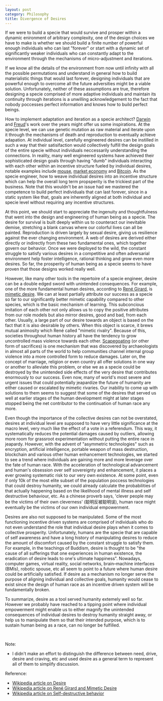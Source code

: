 ```yaml
---
layout: post
category: Philosophy
title: Divergence of Desires
---
```


If we were to build a specie that would survive and prosper within a
dynamic enironment of arbitrary complexity, one of the design choices
we have to make is whether we should build a finite number of powerful
enough individuals who can last "forever" or start with a dynamic set
of significantly weaker individuals who can constantly adapt to the
environment through the mechanisms of micro-adjustment and iterations.

If we know all the details of the environment from now until infinity
with all the possible permutations and understand in general how to
build materialistic things that would last forever, designing
individuals that are powerful enough to overcome all the future
adversities might be a viable solution. Unfortunately, neither of
these assumptions are true, therefore designing a specie comprised
of more adaptive individuals and maintain its continuity through
iterations is a unwilling acknowledgement to the fact that nobody
poccesses perfect information and knows how to build perfect beings.

How to implement adaptation and iteration as a specie architect?
[Darwin](https://en.wikipedia.org/wiki/Charles_Darwin) and
[Freud](https://en.wikipedia.org/wiki/Sigmund_Freud)'s work over the
years might offer us some inspirations. At the specie level, we can use
genetic mutation as raw material and iterate upon it through the
mechanisms of death and reproduction to eventually achieve adapation. At
individual level, carefully engineered desires can be instilled in
such a way that their satisifaction would collectively fulfill the
design goals of the entire specie without individuals neccessarily
understanding the connections. In reality, many well engineered systems
have achieved their sophisticated design goals through having "dumb"
individuals interacting with each other within an incentive structure
fueled by individual desires, notable examples include
[mouse](https://en.wikipedia.org/wiki/Mouse), [market
economy](https://en.wikipedia.org/wiki/Market_economy) and
[Bitcoin](https://en.wikipedia.org/wiki/Bitcoin).  As the specie
engineer, how to weave individual desires into an incentive structure
which can help the overall long term propsperity is the
trickiest part of the business. Note that this wouldn't be an issue
had we mastered the competence to build perfect individuals that can
last forever, since in a static system like that, goals are inherently
aligned at both individual and specie level without requiring any
incentive structures.

At this point, we should start to appreciate the ingenuity and
thoughtfulness that went into the design and engineering of human
being as a specie. The desire for survival is built deeply within us to
counteract our inevitable demise, stretching a blank canvas where our
colorful lives can all be painted. Reproduction is driven largely by
sexual desire, giving us resilience against the ever changing
environment. A web of desires are derived either directly or
indirectly from these two fundamental ones, which together govern
our behavior. Once we were deployed to the wild, the constant struggle
to satisfy various desires in a competitive and often adversarial
environment help foster intelligence, rational thinking and grow even
more desires. So far, the prosperity of human being as a specie seems
to have proven that those designs worked really well.

However, like many other tools in the repertoire of a specie engineer,
desire can be a double edged sword with unintended consequences. For
example, one of the more fundamental human desires, according to [René
Girard](https://en.wikipedia.org/wiki/Ren%C3%A9_Girard), is [mimetic
desire](https://www.iep.utm.edu/girard/#H2). We can at least partially
attribute our success as a specie so far to our significantly better
mimetic capability compared to other species, which is the basic
mechanism of learning. This subconcious imitation of each other not
only allows us to copy the positive attributes from our role models
but also mirror desires, good and bad, from each other. Usually, a large
part of our desire towards an object is based on the fact that it is
also desirable by others. When this object is scarce, it brews mutual
animosity which René called "mimetic rivalry". Because of this,
societies throughout human history all have the tendency to grow
uncontrolled mass violence towards each
other. [Scapegoating](https://en.wikipedia.org/wiki/Scapegoating) (or
other form of sacrifices) is one mechanism that was discovered by
archaeologists in almost all parts of the world to help communities
channel internal group violence into a more controlled form to reduce
damages. Later on, the concept of marriage, religion or even country
all offer solutions in one way or another to alleviate this problem,
or else we as a specie could be destroyed by the unintended side
effects of the very desire that contributes enormously to our success. Even now, many
of world's most severe and urgent issues that could potentially
jeapardize the future of humanity are either caused or escalated by
mimetic rivaries. Our inability to come up with solutions to them
seems to suggest that some of the desires that served us well at
earlier stages of the human development might at later stages stopped
being the net contributor to the continuation of human race any more.

Even though the importance of the collective desires can not be
overstated, desires at individual level are supposed to have very
little significance at the macro level, very much like the effect of a
vote in a referendum. This way, it systematically reduces the
potential damages caused by outliers, allowing more room for grassroot
experimentation without putting the entire race in jeapardy. However,
with the advent of "asymmetric technologies" such as encryption,
artificial intelligence, portable weapon of mass destruction,
blockchain and various other human enhancement technologies, we
started to see a trend where individuals are gaining more and more
leverage over the fate of human race. With the acceleration of
technological advancement and human's obsession over self sovereignty
and enhancement, it places a ever growing systematic risk to our very
own existence. At some point, even if only 10k of the most elite
subset of the population poccess technologies that could destroy
humanity, we could already calculate the probabilities of that
actually happening based on the likelihood of mental illness and self
destructive behaviour, etc. As a chinese proverb says, 'clever people
may be the victims of their own cleverness' (聪明反被聪明误), human
race might eventually be the victims of our own individual
empowerment.

Desires are also not supposed to be manipulated. Some of the most
functioning incentive driven systems are comprised of individuals who
do not even understand the role that individual desire plays when it
comes to collective prosperity. Unfortunately, humans are the specie
that are capable of self awareness and have a long history of
manipulating desires to reduce the amount of discomfort caused by the
constant struggle to satisfy them. For example, in the teachings of
Buddism, desire is thought to be "the cause of all sufferings that one
experiences in human existence, the eradication of desire leads to
one's ultimate happiness". Nowadays, computer games, virtual reality,
social networks, brain–machine interfaces (BMIs), robotic spouse, etc
all seem to point to a future where human desire could be artificially
satisfied. If desire as a mechanism no longer serve the purpose of
aligning individual and collective goals, humanity would cease to
exist since the design of human race as an incentive driven system
will be fundamentally broken.

To summarize, desire as a tool served humanity extemely well so
far. However we probably have reached to a tipping point where individual
empowerment might enable us to either magnify the unintended
consequences of individual desires to destroy humanity straight away, or help us
to manipulate them so that their intended purpose, which is to
sustain human being as a race, can no longer be fulfilled.

<br/>

Note:
- I didn't make an effort to distinguish the difference between
need, drive, desire and craving, etc and used desire as a general term to
represent all of them to simplify discussion.

Reference:
- [Wikipedia article on Desire](https://en.wikipedia.org/wiki/Desire)
- [Wikipedia article on René Girard and Mimetic Desire](https://en.wikipedia.org/wiki/Ren%C3%A9_Girard#Mimetic_desire)
- [Wikipedia article on Self-destructive behavior](https://en.wikipedia.org/wiki/Self-destructive_behavior)